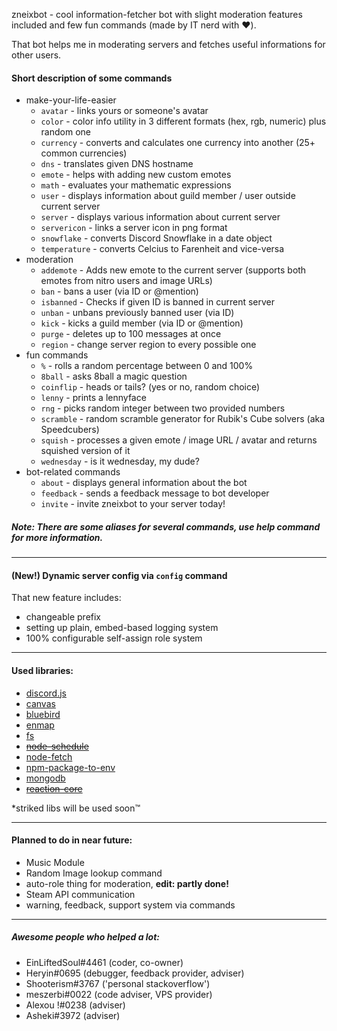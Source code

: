 zneixbot - cool information-fetcher bot with slight moderation features included and few fun commands (made by IT nerd with :heart:).

That bot helps me in moderating servers and fetches useful informations for other users.
#### Short description of some commands
- make-your-life-easier
  - `avatar` - links yours or someone's avatar
  - `color` - color info utility in 3 different formats (hex, rgb, numeric) plus random one
  - `currency` - converts and calculates one currency into another (25+ common currencies)
  - `dns` - translates given DNS hostname
  - `emote` - helps with adding new custom emotes
  - `math` - evaluates your mathematic expressions
  - `user` - displays information about guild member / user outside current server
  - `server` - displays various information about current server
  - `servericon` - links a server icon in png format
  - `snowflake` - converts Discord Snowflake in a date object
  - `temperature` - converts Celcius to Farenheit and vice-versa
- moderation
  - `addemote` - Adds new emote to the current server (supports both emotes from nitro users and image URLs)
  - `ban` - bans a user (via ID or @mention)
  - `isbanned` - Checks if given ID is banned in current server
  - `unban` - unbans previously banned user (via ID)
  - `kick` - kicks a guild member (via ID or @mention)
  - `purge` - deletes up to 100 messages at once
  - `region` - change server region to every possible one
- fun commands
  - `%` - rolls a random percentage between 0 and 100%
  - `8ball` - asks 8ball a magic question
  - `coinflip` - heads or tails? (yes or no, random choice)
  - `lenny` - prints a lennyface
  - `rng` - picks random integer between two provided numbers
  - `scramble` - random scramble generator for Rubik's Cube solvers (aka Speedcubers)
  - `squish` - processes a given emote / image URL / avatar and returns squished version of it
  - `wednesday` - is it wednesday, my dude?
- bot-related commands
  - `about` - displays general information about the bot
  - `feedback` - sends a feedback message to bot developer
  - `invite` - invite zneixbot to your server today!

##### Note: **There are some aliases for several commands, use help command for more information.**
---

#### **(New!)** Dynamic server config via `config` command
That new feature includes:
- changeable prefix
- setting up plain, embed-based logging system
- 100% configurable self-assign role system
---

#### Used libraries:
- [discord.js](https://github.com/discordjs/discord.js)
- [canvas](https://github.com/Automattic/node-canvas)
- [bluebird](https://github.com/petkaantonov/bluebird)
- [enmap](https://enmap.evie.codes/)
- [fs](https://github.com/npm/security-holder)
- ~~[node-schedule](https://github.com/node-schedule/node-schedule)~~
- [node-fetch](https://www.npmjs.com/package/node-fetch)
- [npm-package-to-env](https://github.com/stefanjudis/npm-package-to-env)
- [mongodb](https://github.com/mongodb/node-mongodb-native)
- ~~[reaction-core](https://github.com/Mundayne/reaction-core)~~

*striked libs will be used soon™

---

#### Planned to do in near future:
- Music Module 
- Random Image lookup command
- auto-role thing for moderation, **edit: partly done!**
- Steam API communication
- warning, feedback, support system via commands

---

##### Awesome people who helped a lot:
- EinLiftedSoul#4461 (coder, co-owner)
- Heryin#0695 (debugger, feedback provider, adviser)
- Shooterism#3767 ('personal stackoverflow')
- meszerbi#0022 (code adviser, VPS provider)
- Alexou !#0238 (adviser)
- Asheki#3972 (adviser)